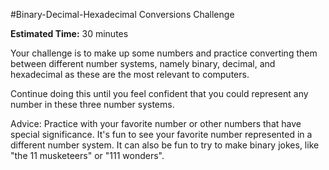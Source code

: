 #Binary-Decimal-Hexadecimal Conversions Challenge

**Estimated Time:** 30 minutes

Your challenge is to make up some numbers and practice converting them between different number systems, namely binary, decimal, and hexadecimal as these are the most relevant to computers.

Continue doing this until you feel confident that you could represent any number in these three number systems.

Advice: Practice with your favorite number or other numbers that have special significance. It's fun to see your favorite number represented in a different number system. It can also be fun to try to make binary jokes, like "the 11 musketeers" or "111 wonders".
